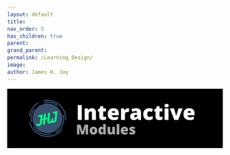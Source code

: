 ```yaml
---
layout: default
title:  
nav_order: 5
has_children: true 
parent:  
grand_parent:
permalink: /Learning Design/
image: 
author: James H. Jay
---
```


<center><img src="/assets/images/banner/interactive.png" alt="banner image"></center><br>